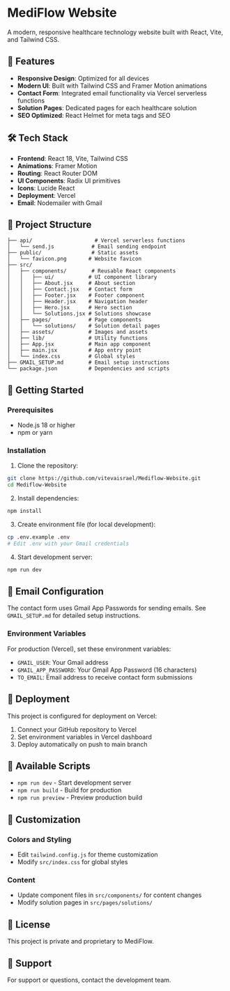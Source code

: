 # MediFlow Website

A modern, responsive healthcare technology website built with React, Vite, and Tailwind CSS.

## 🚀 Features

- **Responsive Design**: Optimized for all devices
- **Modern UI**: Built with Tailwind CSS and Framer Motion animations
- **Contact Form**: Integrated email functionality via Vercel serverless functions
- **Solution Pages**: Dedicated pages for each healthcare solution
- **SEO Optimized**: React Helmet for meta tags and SEO

## 🛠️ Tech Stack

- **Frontend**: React 18, Vite, Tailwind CSS
- **Animations**: Framer Motion
- **Routing**: React Router DOM
- **UI Components**: Radix UI primitives
- **Icons**: Lucide React
- **Deployment**: Vercel
- **Email**: Nodemailer with Gmail

## 📁 Project Structure

```
├── api/                    # Vercel serverless functions
│   └── send.js            # Email sending endpoint
├── public/                # Static assets
│   └── favicon.png       # Website favicon
├── src/
│   ├── components/        # Reusable React components
│   │   ├── ui/           # UI component library
│   │   ├── About.jsx     # About section
│   │   ├── Contact.jsx   # Contact form
│   │   ├── Footer.jsx    # Footer component
│   │   ├── Header.jsx    # Navigation header
│   │   ├── Hero.jsx      # Hero section
│   │   └── Solutions.jsx # Solutions showcase
│   ├── pages/            # Page components
│   │   └── solutions/    # Solution detail pages
│   ├── assets/           # Images and assets
│   ├── lib/              # Utility functions
│   ├── App.jsx           # Main app component
│   ├── main.jsx          # App entry point
│   └── index.css         # Global styles
├── GMAIL_SETUP.md        # Email setup instructions
└── package.json          # Dependencies and scripts
```

## 🚀 Getting Started

### Prerequisites

- Node.js 18 or higher
- npm or yarn

### Installation

1. Clone the repository:
```bash
git clone https://github.com/vitevaisrael/Mediflow-Website.git
cd Mediflow-Website
```

2. Install dependencies:
```bash
npm install
```

3. Create environment file (for local development):
```bash
cp .env.example .env
# Edit .env with your Gmail credentials
```

4. Start development server:
```bash
npm run dev
```

## 📧 Email Configuration

The contact form uses Gmail App Passwords for sending emails. See `GMAIL_SETUP.md` for detailed setup instructions.

### Environment Variables

For production (Vercel), set these environment variables:
- `GMAIL_USER`: Your Gmail address
- `GMAIL_APP_PASSWORD`: Your Gmail App Password (16 characters)
- `TO_EMAIL`: Email address to receive contact form submissions

## 🚀 Deployment

This project is configured for deployment on Vercel:

1. Connect your GitHub repository to Vercel
2. Set environment variables in Vercel dashboard
3. Deploy automatically on push to main branch

## 📝 Available Scripts

- `npm run dev` - Start development server
- `npm run build` - Build for production
- `npm run preview` - Preview production build

## 🎨 Customization

### Colors and Styling
- Edit `tailwind.config.js` for theme customization
- Modify `src/index.css` for global styles

### Content
- Update component files in `src/components/` for content changes
- Modify solution pages in `src/pages/solutions/`

## 📄 License

This project is private and proprietary to MediFlow.

## 🤝 Support

For support or questions, contact the development team.
